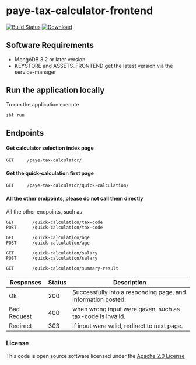 # paye-tax-calculator-frontend

[![Build Status](https://travis-ci.org/hmrc/paye-tax-calculator-frontend.svg)](https://travis-ci.org/hmrc/paye-tax-calculator-frontend) [ ![Download](https://api.bintray.com/packages/hmrc/releases/paye-tax-calculator-frontend/images/download.svg) ](https://bintray.com/hmrc/releases/paye-tax-calculator-frontend/_latestVersion)


## Software Requirements
*   MongoDB 3.2 or later version
*   KEYSTORE and ASSETS_FRONTEND get the latest version via the service-manager

## Run the application locally

To run the application execute
```
sbt run
```

## Endpoints <a name="endpoints"></a>

#### Get calculator selection index page
```
GET   	/paye-tax-calculator/
```

#### Get the quick-calculation first page
```
GET   	/paye-tax-calculator/quick-calculation/
```

#### All the other endpoints, please do not call them directly
All the other endpoints, such as 
```
GET       /quick-calculation/tax-code
POST      /quick-calculation/tax-code

GET       /quick-calculation/age
POST      /quick-calculation/age

GET       /quick-calculation/salary
POST      /quick-calculation/salary

GET       /quick-calculation/summary-result    
```

| Responses    | Status    | Description |
| --------|---------|-------|
| Ok  | 200   | Successfully into a responding page, and information posted. |
| Bad Request | 400   |  when wrong input were gaven, such as tax-code is invalid. |  
| Redirect  | 303   | if input were valid, redirect to next page. |

### License

This code is open source software licensed under the [Apache 2.0 License]("http://www.apache.org/licenses/LICENSE-2.0.html")